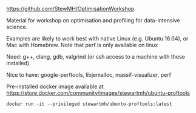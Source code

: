 https://github.com/StewMH/OptimisationWorkshop

Material for workshop on optimisation and profiling for data-intensive science.

Examples are likely to work best with native Linux (e.g. Ubuntu 16.04), or Mac with Homebrew. Note that perf is only available on linux

Need: g++, clang, gdb, valgrind (or ssh access to a machine with these installed)

Nice to have: google-perftools, libjemalloc, massif-visualizer, perf


Pre-installed docker image available at https://store.docker.com/community/images/stewartmh/ubuntu-proftools



```docker run -it --privileged stewartmh/ubuntu-proftools:latest```



